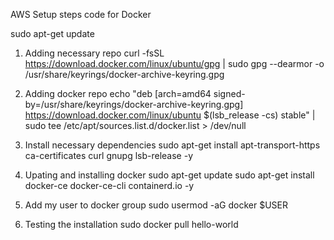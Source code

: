 AWS Setup steps code for Docker 

 sudo apt-get update
1. Adding necessary repo
curl -fsSL https://download.docker.com/linux/ubuntu/gpg | sudo gpg --dearmor -o /usr/share/keyrings/docker-archive-keyring.gpg

2. Adding docker repo
echo "deb [arch=amd64 signed-by=/usr/share/keyrings/docker-archive-keyring.gpg] https://download.docker.com/linux/ubuntu $(lsb_release -cs) stable" | sudo tee /etc/apt/sources.list.d/docker.list > /dev/null

3. Install necessary dependencies
sudo apt-get install apt-transport-https ca-certificates curl gnupg lsb-release -y

4. Upating and installing docker
sudo apt-get update
sudo apt-get install docker-ce docker-ce-cli containerd.io -y

5. Add my user to docker group
sudo usermod -aG docker $USER

6. Testing the installation
sudo docker pull hello-world

